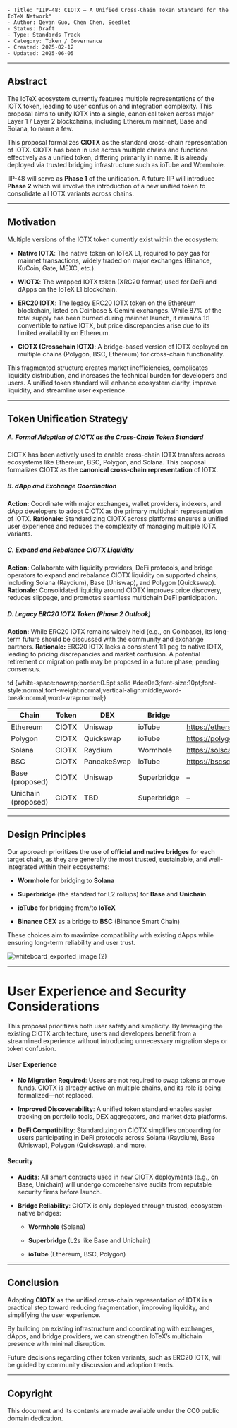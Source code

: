 ```
- Title: "IIP-48: CIOTX – A Unified Cross-Chain Token Standard for the IoTeX Network"
- Author: Qevan Guo, Chen Chen, Seedlet
- Status: Draft
- Type: Standards Track
- Category: Token / Governance
- Created: 2025-02-12
- Updated: 2025-06-05
```

---

## **Abstract**

The IoTeX ecosystem currently features multiple representations of the IOTX token, leading to user confusion and integration complexity. This proposal aims to unify IOTX into a single, canonical token across major Layer 1 / Layer 2 blockchains, including Ethereum mainnet, Base and Solana, to name a few.

This proposal formalizes **CIOTX** as the standard cross-chain representation of IOTX. CIOTX has been in use across multiple chains and functions effectively as a unified token, differing primarily in name. It is already deployed via trusted bridging infrastructure such as ioTube and Wormhole.

IIP-48 will serve as **Phase 1** of the unification. A future IIP will introduce **Phase 2** which will involve the introduction of a new unified token to consolidate all IOTX variants across chains.

---

## **Motivation**

Multiple versions of the IOTX token currently exist within the ecosystem:

* **Native IOTX**: The native token on IoTeX L1, required to pay gas for mainnet transactions, widely traded on major exchanges (Binance, KuCoin, Gate, MEXC, etc.).

* **WIOTX**: The wrapped IOTX token (XRC20 format) used for DeFi and dApps on the IoTeX L1 blockchain.

* **ERC20 IOTX**: The legacy ERC20 IOTX token on the Ethereum blockchain, listed on Coinbase & Gemini exchanges. While 87% of the total supply has been burned during mainnet launch, it remains 1:1 convertible to native IOTX, but price discrepancies arise due to its limited availability on Ethereum.

* **CIOTX (Crosschain IOTX)**: A bridge-based version of IOTX deployed on multiple chains (Polygon, BSC, Ethereum) for cross-chain functionality.

This fragmented structure creates market inefficiencies, complicates liquidity distribution, and increases the technical burden for developers and users. A unified token standard will enhance ecosystem clarity, improve liquidity, and streamline user experience.

---

## **Token Unification Strategy**

##### **A. Formal Adoption of CIOTX as the Cross-Chain Token Standard**

CIOTX has been actively used to enable cross-chain IOTX transfers across ecosystems like Ethereum, BSC, Polygon, and Solana. This proposal formalizes CIOTX as the **canonical cross-chain representation** of IOTX.

##### **B.** **dApp** **and Exchange Coordination**

**Action:** Coordinate with major exchanges, wallet providers, indexers, and dApp developers to adopt CIOTX as the primary multichain representation of IOTX. **Rationale:** Standardizing CIOTX across platforms ensures a unified user experience and reduces the complexity of managing multiple IOTX variants.

##### **C. Expand and Rebalance CIOTX Liquidity**

**Action:** Collaborate with liquidity providers, DeFi protocols, and bridge operators to expand and rebalance CIOTX liquidity on supported chains, including Solana (Raydium), Base (Uniswap), and Polygon (Quickswap). **Rationale:** Consolidated liquidity around CIOTX improves price discovery, reduces slippage, and promotes seamless multichain DeFi participation.

##### **D. Legacy ERC20 IOTX Token (Phase 2 Outlook)**

**Action:** While ERC20 IOTX remains widely held (e.g., on Coinbase), its long-term future should be discussed with the community and exchange partners. **Rationale:** ERC20 IOTX lacks a consistent 1:1 peg to native IOTX, leading to pricing discrepancies and market confusion. A potential retirement or migration path may be proposed in a future phase, pending consensus.

<!--br {mso-data-placement:same-cell;}--> td {white-space:nowrap;border:0.5pt solid #dee0e3;font-size:10pt;font-style:normal;font-weight:normal;vertical-align:middle;word-break:normal;word-wrap:normal;}

|Chain|Token|DEX|Bridge|Explorer|
| --- | --- | --- | --- | --- |
|Ethereum|CIOTX|Uniswap|ioTube|https://etherscan.io/token/0x9F90B457Dea25eF802E38D470ddA7343691D8FE1|
|Polygon|CIOTX|Quickswap|ioTube|https://polygonscan.com/token/0x300211Def2a644b036A9bdd3e58159bb2074d388|
|Solana|CIOTX|Raydium|Wormhole|https://solscan.io/token/QUUzqeiXHxjs9Yxm33tvugvUsKr5T8vjeyV4XhVsAfZ|
|BSC|CIOTX|PancakeSwap|ioTube|https://bscscan.com/token/0x9678E42ceBEb63F23197D726B29b1CB20d0064E5|
|Base (proposed)|CIOTX|Uniswap|Superbridge|–|
|Unichain (proposed)|CIOTX|TBD|Superbridge|–|

---

## **Design Principles**

Our approach prioritizes the use of **official and native bridges** for each target chain, as they are generally the most trusted, sustainable, and well-integrated within their ecosystems:

* **Wormhole** for bridging to **Solana**

* **Superbridge** (the standard for L2 rollups) for **Base** and **Unichain**

* **ioTube** for bridging from/to **IoTeX**

* **Binance CEX** as a bridge to **BSC** (Binance Smart Chain)

These choices aim to maximize compatibility with existing dApps while ensuring long-term reliability and user trust.

![whiteboard_exported_image (2)](https://github.com/user-attachments/assets/dbf9c875-f53d-4d59-b6f5-286f7acfdaf5)



---

# User Experience and Security Considerations

This proposal prioritizes both user safety and simplicity. By leveraging the existing CIOTX architecture, users and developers benefit from a streamlined experience without introducing unnecessary migration steps or token confusion.

#### **User Experience**

* **No Migration Required**: Users are not required to swap tokens or move funds. CIOTX is already active on multiple chains, and its role is being formalized—not replaced.

* **Improved Discoverability**: A unified token standard enables easier tracking on portfolio tools, DEX aggregators, and market data platforms.

* **DeFi Compatibility**: Standardizing on CIOTX simplifies onboarding for users participating in DeFi protocols across Solana (Raydium), Base (Uniswap), Polygon (Quickswap), and more.

#### **Security**

* **Audits**: All smart contracts used in new CIOTX deployments (e.g., on Base, Unichain) will undergo comprehensive audits from reputable security firms before launch.

* **Bridge Reliability**: CIOTX is only deployed through trusted, ecosystem-native bridges:

  * **Wormhole** (Solana)

  * **Superbridge** (L2s like Base and Unichain)

  * **ioTube** (Ethereum, BSC, Polygon)

---

## **Conclusion**

Adopting **CIOTX** as the unified cross-chain representation of IOTX is a practical step toward reducing fragmentation, improving liquidity, and simplifying the user experience.

By building on existing infrastructure and coordinating with exchanges, dApps, and bridge providers, we can strengthen IoTeX’s multichain presence with minimal disruption.

Future decisions regarding other token variants, such as ERC20 IOTX, will be guided by community discussion and adoption trends.

---

## **Copyright**

This document and its contents are made available under the CC0 public domain dedication.
